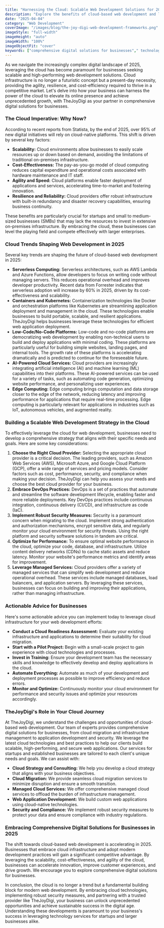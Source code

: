 ```yaml
---
title: "Harnessing the Cloud: Scalable Web Development Solutions for 2025 with TheJoyDigi's Cloud Infrastructure"
description: "Explore the benefits of cloud-based web development and learn how to leverage cloud infrastructure for scalability and performance. TheJoyDigi provides insights into the latest cloud technologies and best practices."
date: "2025-04-04"
category: "Web Development"
coverImage: "/images/blog/the-joy-digi-web-development-frameworks.png"
imageStyle: "full-width"
imageHeight: "auto"
imageWidth: "100%"
imageObjectFit: "cover"
keywords: ["comprehensive digital solutions for businesses"," technology services for startups"," online business support and development"]
---
```


As we navigate the increasingly complex digital landscape of 2025, leveraging the cloud has become paramount for businesses seeking scalable and high-performing web development solutions. Cloud infrastructure is no longer a futuristic concept but a present-day necessity, providing the agility, resilience, and cost-efficiency required to thrive in a competitive market. Let's delve into how your business can harness the power of the cloud to elevate its online presence and achieve unprecedented growth, with TheJoyDigi as your partner in comprehensive digital solutions for businesses.

### The Cloud Imperative: Why Now?

According to recent reports from Statista, by the end of 2025, over 95% of new digital initiatives will rely on cloud-native platforms. This shift is driven by several key factors:

*   **Scalability:** Cloud environments allow businesses to easily scale resources up or down based on demand, avoiding the limitations of traditional on-premises infrastructure.
*   **Cost-Effectiveness:** The pay-as-you-go model of cloud computing reduces capital expenditure and operational costs associated with hardware maintenance and IT staff.
*   **Agility and Speed:** Cloud platforms enable faster deployment of applications and services, accelerating time-to-market and fostering innovation.
*   **Resilience and Reliability:** Cloud providers offer robust infrastructure with built-in redundancy and disaster recovery capabilities, ensuring business continuity.

These benefits are particularly crucial for startups and small to medium-sized businesses (SMBs) that may lack the resources to invest in extensive on-premises infrastructure. By embracing the cloud, these businesses can level the playing field and compete effectively with larger enterprises.

### Cloud Trends Shaping Web Development in 2025

Several key trends are shaping the future of cloud-based web development in 2025:

*   **Serverless Computing:** Serverless architectures, such as AWS Lambda and Azure Functions, allow developers to focus on writing code without managing servers. This reduces operational overhead and improves developer productivity. Recent data from Forrester indicates that serverless adoption will increase by 60% in 2025, driven by its cost-effectiveness and scalability.
*   **Containers and Kubernetes:** Containerization technologies like Docker and orchestration platforms like Kubernetes are streamlining application deployment and management in the cloud. These technologies enable businesses to build portable, scalable, and resilient applications. TheJoyDigi helps businesses leverage these technologies for efficient web application deployment.
*   **Low-Code/No-Code Platforms:** Low-code and no-code platforms are democratizing web development by enabling non-technical users to build and deploy applications with minimal coding. These platforms are particularly useful for building simple websites, landing pages, and internal tools. The growth rate of these platforms is accelerating dramatically and is predicted to continue for the foreseeable future.
*   **AI-Powered Cloud Services:** Cloud providers are increasingly integrating artificial intelligence (AI) and machine learning (ML) capabilities into their platforms. These AI-powered services can be used for a variety of tasks, such as automating code generation, optimizing website performance, and personalizing user experiences.
*   **Edge Computing:** Edge computing brings computation and data storage closer to the edge of the network, reducing latency and improving performance for applications that require real-time processing. Edge computing is particularly relevant for applications in industries such as IoT, autonomous vehicles, and augmented reality.

### Building a Scalable Web Development Strategy in the Cloud

To effectively leverage the cloud for web development, businesses need to develop a comprehensive strategy that aligns with their specific needs and goals. Here are some key considerations:

1.  **Choose the Right Cloud Provider:** Selecting the appropriate cloud provider is a critical decision. The leading providers, such as Amazon Web Services (AWS), Microsoft Azure, and Google Cloud Platform (GCP), offer a wide range of services and pricing models. Consider factors such as cost, performance, security, and compliance when making your decision. TheJoyDigi can help you assess your needs and choose the best cloud provider for your business.
2.  **Embrace DevOps Practices:** DevOps is a set of practices that automate and streamline the software development lifecycle, enabling faster and more reliable deployments. Key DevOps practices include continuous integration, continuous delivery (CI/CD), and infrastructure as code (IaC).
3.  **Implement Robust Security Measures:** Security is a paramount concern when migrating to the cloud. Implement strong authentication and authorization mechanisms, encrypt sensitive data, and regularly monitor your cloud environment for security threats. Using the right platform and security software solutions in tandem are critical.
4.  **Optimize for Performance:** To ensure optimal website performance in the cloud, optimize your code, database, and infrastructure. Utilize content delivery networks (CDNs) to cache static assets and reduce latency. Monitor your website's performance metrics and identify areas for improvement.
5.  **Leverage Managed Services:** Cloud providers offer a variety of managed services that can simplify web development and reduce operational overhead. These services include managed databases, load balancers, and application servers. By leveraging these services, businesses can focus on building and improving their applications, rather than managing infrastructure.

### Actionable Advice for Businesses

Here's some actionable advice you can implement today to leverage cloud infrastructure for your web development efforts:

*   **Conduct a Cloud Readiness Assessment:** Evaluate your existing infrastructure and applications to determine their suitability for cloud migration.
*   **Start with a Pilot Project:** Begin with a small-scale project to gain experience with cloud technologies and processes.
*   **Invest in Training:** Ensure your development team has the necessary skills and knowledge to effectively develop and deploy applications in the cloud.
*   **Automate Everything:** Automate as much of your development and deployment processes as possible to improve efficiency and reduce errors.
*   **Monitor and Optimize:** Continuously monitor your cloud environment for performance and security issues and optimize your resources accordingly.

### TheJoyDigi's Role in Your Cloud Journey

At TheJoyDigi, we understand the challenges and opportunities of cloud-based web development. Our team of experts provides comprehensive digital solutions for businesses, from cloud migration and infrastructure management to application development and security. We leverage the latest cloud technologies and best practices to help our clients build scalable, high-performing, and secure web applications. Our services for startups and established businesses are tailored to each client's unique needs and goals. We can assist with:

*   **Cloud Strategy and Consulting:** We help you develop a cloud strategy that aligns with your business objectives.
*   **Cloud Migration:** We provide seamless cloud migration services to minimize disruption and ensure a smooth transition.
*   **Managed Cloud Services:** We offer comprehensive managed cloud services to offload the burden of infrastructure management.
*   **Web Application Development:** We build custom web applications using cloud-native technologies.
*   **Security and Compliance:** We implement robust security measures to protect your data and ensure compliance with industry regulations.

### Embracing Comprehensive Digital Solutions for Businesses in 2025

The shift towards cloud-based web development is accelerating in 2025. Businesses that embrace cloud infrastructure and adopt modern development practices will gain a significant competitive advantage. By leveraging the scalability, cost-effectiveness, and agility of the cloud, businesses can accelerate innovation, improve customer experiences, and drive growth. We encourage you to explore comprehensive digital solutions for businesses.

In conclusion, the cloud is no longer a trend but a fundamental building block for modern web development. By embracing cloud technologies, implementing robust security measures, and partnering with a trusted provider like TheJoyDigi, your business can unlock unprecedented opportunities and achieve sustainable success in the digital age. Understanding these developments is paramount to your business's success in leveraging technology services for startups and larger businesses alike.